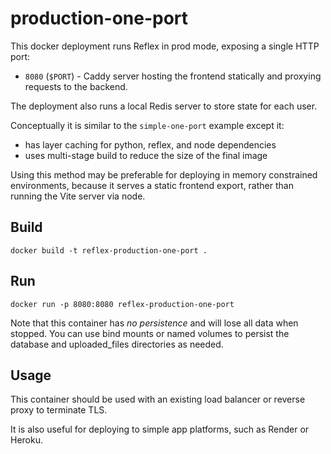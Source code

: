 # production-one-port

This docker deployment runs Reflex in prod mode, exposing a single HTTP port:

- `8080` (`$PORT`) - Caddy server hosting the frontend statically and proxying requests to the backend.

The deployment also runs a local Redis server to store state for each user.

Conceptually it is similar to the `simple-one-port` example except it:

- has layer caching for python, reflex, and node dependencies
- uses multi-stage build to reduce the size of the final image

Using this method may be preferable for deploying in memory constrained
environments, because it serves a static frontend export, rather than running
the Vite server via node.

## Build

```console
docker build -t reflex-production-one-port .
```

## Run

```console
docker run -p 8080:8080 reflex-production-one-port
```

Note that this container has _no persistence_ and will lose all data when
stopped. You can use bind mounts or named volumes to persist the database and
uploaded_files directories as needed.

## Usage

This container should be used with an existing load balancer or reverse proxy to
terminate TLS.

It is also useful for deploying to simple app platforms, such as Render or Heroku.

